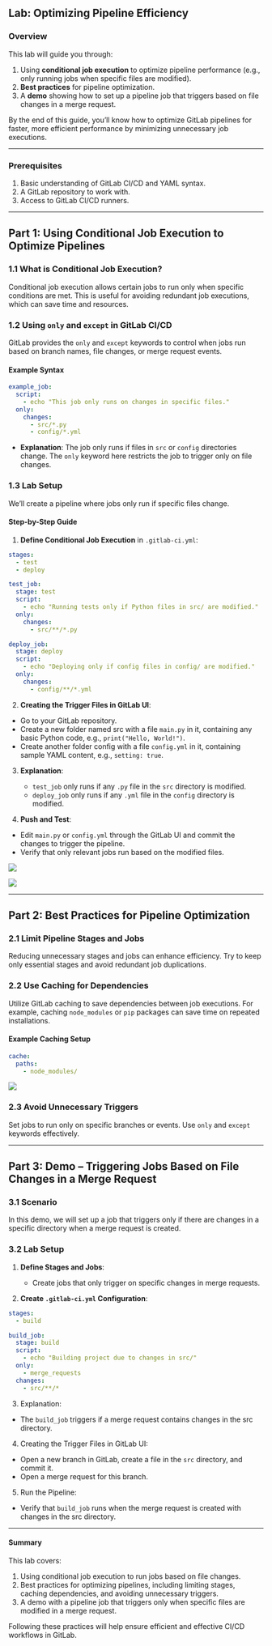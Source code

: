 
## Lab: Optimizing Pipeline Efficiency

### Overview

This lab will guide you through:
1. Using **conditional job execution** to optimize pipeline performance (e.g., only running jobs when specific files are modified).
2. **Best practices** for pipeline optimization.
3. A **demo** showing how to set up a pipeline job that triggers based on file changes in a merge request.

By the end of this guide, you’ll know how to optimize GitLab pipelines for faster, more efficient performance by minimizing unnecessary job executions.

---

### Prerequisites

1. Basic understanding of GitLab CI/CD and YAML syntax.
2. A GitLab repository to work with.
3. Access to GitLab CI/CD runners.

---

## Part 1: Using Conditional Job Execution to Optimize Pipelines

### 1.1 What is Conditional Job Execution?

Conditional job execution allows certain jobs to run only when specific conditions are met. This is useful for avoiding redundant job executions, which can save time and resources.

### 1.2 Using `only` and `except` in GitLab CI/CD

GitLab provides the `only` and `except` keywords to control when jobs run based on branch names, file changes, or merge request events.

#### Example Syntax

```yaml
example_job:
  script:
    - echo "This job only runs on changes in specific files."
  only:
    changes:
      - src/*.py
      - config/*.yml
```

- **Explanation**: The job only runs if files in `src` or `config` directories change. The `only` keyword here restricts the job to trigger only on file changes.

### 1.3 Lab Setup

We’ll create a pipeline where jobs only run if specific files change.

#### Step-by-Step Guide

1. **Define Conditional Job Execution** in `.gitlab-ci.yml`:

```yaml
stages:
  - test
  - deploy

test_job:
  stage: test
  script:
    - echo "Running tests only if Python files in src/ are modified."
  only:
    changes:
      - src/**/*.py

deploy_job:
  stage: deploy
  script:
    - echo "Deploying only if config files in config/ are modified."
  only:
    changes:
      - config/**/*.yml
```

2. **Creating the Trigger Files in GitLab UI**:

- Go to your GitLab repository.
- Create a new folder named src with a file `main.py` in it, containing any basic Python code, e.g., `print("Hello, World!")`.
- Create another folder config with a file `config.yml` in it, containing sample YAML content, e.g., `setting: true`.

3. **Explanation**:
   - `test_job` only runs if any `.py` file in the `src` directory is modified.
   - `deploy_job` only runs if any `.yml` file in the `config` directory is modified.

4. **Push and Test**:

- Edit `main.py` or `config.yml` through the GitLab UI and commit the changes to trigger the pipeline.
- Verify that only relevant jobs run based on the modified files.


![](./images/p4.jpg)

![](./images/p5.jpg)

---

## Part 2: Best Practices for Pipeline Optimization

### 2.1 Limit Pipeline Stages and Jobs

Reducing unnecessary stages and jobs can enhance efficiency. Try to keep only essential stages and avoid redundant job duplications.

### 2.2 Use Caching for Dependencies

Utilize GitLab caching to save dependencies between job executions. For example, caching `node_modules` or `pip` packages can save time on repeated installations.

#### Example Caching Setup

```yaml
cache:
  paths:
    - node_modules/
```


![](./images/p6.jpg)

### 2.3 Avoid Unnecessary Triggers

Set jobs to run only on specific branches or events. Use `only` and `except` keywords effectively.

---

## Part 3: Demo – Triggering Jobs Based on File Changes in a Merge Request

### 3.1 Scenario

In this demo, we will set up a job that triggers only if there are changes in a specific directory when a merge request is created.

### 3.2 Lab Setup

1. **Define Stages and Jobs**:
   - Create jobs that only trigger on specific changes in merge requests.

2. **Create `.gitlab-ci.yml` Configuration**:

```yaml
stages:
  - build

build_job:
  stage: build
  script:
    - echo "Building project due to changes in src/"
  only:
    - merge_requests
  changes:
    - src/**/*

```


3. Explanation:

- The `build_job` triggers if a merge request contains changes in the src directory.

4. Creating the Trigger Files in GitLab UI:

- Open a new branch in GitLab, create a file in the `src` directory, and commit it.
- Open a merge request for this branch.

5. Run the Pipeline:

- Verify that `build_job` runs when the merge request is created with changes in the src directory.


---

#### Summary

This lab covers:
1. Using conditional job execution to run jobs based on file changes.
2. Best practices for optimizing pipelines, including limiting stages, caching dependencies, and avoiding unnecessary triggers.
3. A demo with a pipeline job that triggers only when specific files are modified in a merge request.

Following these practices will help ensure efficient and effective CI/CD workflows in GitLab.
